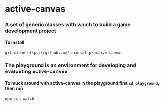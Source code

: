 active-canvas
=============

### A set of generic classes with which to build a game development project

#### To install

    git clone https://github.com/c-concat-p/active-canvas


### The playground is an environment for developing and evaluating active-canvas

#### To muck around with active-canvas in the playground first ```cd playground```, then run

    npm run watch
